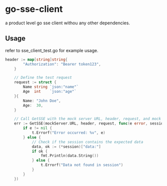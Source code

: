 # go-sse-client

a product level go sse client withou any other dependencies.
## Usage

refer to sse_client_test.go for example usage.

```go
header := map[string]string{
		"Authorization": "Bearer token123",
	}

	// Define the test request
	request := struct {
		Name string `json:"name"`
		Age  int    `json:"age"`
	}{
		Name: "John Doe",
		Age:  30,
	}

	// Call GetSSE with the mock server URL, header, request, and mock callback
	err := GetSSE(mockServer.URL, header, request, func(e error, session *map[string]*bytes.Buffer) {
		if e != nil {
			t.Errorf("Error occurred: %v", e)
		} else {
			// Check if the session contains the expected data
			data, ok := (*session)["data:"]
			if ok {
				fmt.Println(data.String())
			} else {
				t.Errorf("Data not found in session")
			}
		}
	})